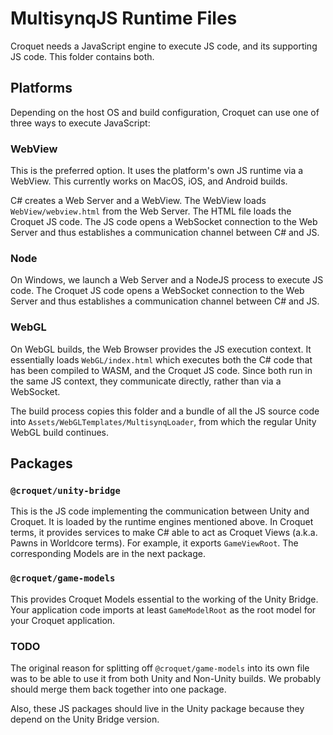 # MultisynqJS Runtime Files

Croquet needs a JavaScript engine to execute JS code, and its supporting JS code. This folder contains both.

## Platforms

Depending on the host OS and build configuration, Croquet can use one of three ways to execute JavaScript:

### WebView

This is the preferred option. It uses the platform's own JS runtime via a WebView. This currently works on MacOS, iOS, and Android builds.

C# creates a Web Server and a WebView. The WebView loads `WebView/webview.html` from the Web Server. The HTML file loads the Croquet JS code. The JS code opens a WebSocket connection to the Web Server and thus establishes a communication channel between C# and JS.

### Node

On Windows, we launch a Web Server and a NodeJS process to execute JS code. The Croquet JS code opens a WebSocket connection to the Web Server and thus establishes a communication channel between C# and JS.

### WebGL

On WebGL builds, the Web Browser provides the JS execution context. It essentially loads `WebGL/index.html` which executes both the C# code that has been compiled to WASM, and the Croquet JS code. Since both run in the same JS context, they communicate directly, rather than via a WebSocket.

The build process copies this folder and a bundle of all the JS source code into `Assets/WebGLTemplates/MultisynqLoader`, from which the regular Unity WebGL build continues.

## Packages

### `@croquet/unity-bridge`

This is the JS code implementing the communication between Unity and Croquet. It is loaded by the runtime engines mentioned above. In Croquet terms, it provides services to make C# able to act as Croquet Views (a.k.a. Pawns in Worldcore terms). For example, it exports `GameViewRoot`. The corresponding Models are in the next package.

### `@croquet/game-models`

This provides Croquet Models essential to the working of the Unity Bridge. Your application code imports at least `GameModelRoot` as the root model for your Croquet application.

### TODO

The original reason for splitting off `@croquet/game-models` into its own file was to be able to use it from both Unity and Non-Unity builds. We probably should merge them back together into one package.

Also, these JS packages should live in the Unity package because they depend on the Unity Bridge version.
